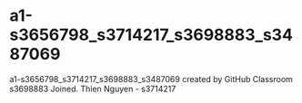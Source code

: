 # a1-s3656798_s3714217_s3698883_s3487069
a1-s3656798_s3714217_s3698883_s3487069 created by GitHub Classroom
s3698883 Joined.
Thien Nguyen - s3714217
